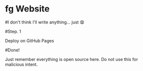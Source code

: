 # fg Website

#I don't think I'll write anything... just 😧

#Step. 1

Deploy on GitHub Pages

#Done!

Just remember everything is open source here. Do not use this for malicious intent.

